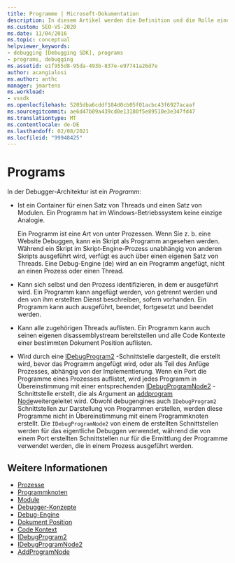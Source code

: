 ```yaml
---
title: Programme | Microsoft-Dokumentation
description: In diesem Artikel werden die Definition und die Rolle eines Programms in der Debugger-Architektur in Visual Studio beschrieben.
ms.custom: SEO-VS-2020
ms.date: 11/04/2016
ms.topic: conceptual
helpviewer_keywords:
- debugging [Debugging SDK], programs
- programs, debugging
ms.assetid: e1f955d8-95da-493b-837e-e97741a26d7e
author: acangialosi
ms.author: anthc
manager: jmartens
ms.workload:
- vssdk
ms.openlocfilehash: 5205dba6cddf104d0cb05f01acbc43f6927acaaf
ms.sourcegitcommit: ae6d47b09a439cd0e13180f5e89510e3e347fd47
ms.translationtype: MT
ms.contentlocale: de-DE
ms.lasthandoff: 02/08/2021
ms.locfileid: "99948425"
---
```

# <a name="programs"></a>Programs
In der Debugger-Architektur ist ein *Programm*:

- Ist ein Container für einen Satz von Threads und einen Satz von Modulen. Ein Programm hat im Windows-Betriebssystem keine einzige Analogie.

     Ein Programm ist eine Art von unter Prozessen. Wenn Sie z. b. eine Website Debuggen, kann ein Skript als Programm angesehen werden. Während ein Skript im Skript-Engine-Prozess unabhängig von anderen Skripts ausgeführt wird, verfügt es auch über einen eigenen Satz von Threads. Eine Debug-Engine (de) wird an ein Programm angefügt, nicht an einen Prozess oder einen Thread.

- Kann sich selbst und den Prozess identifizieren, in dem er ausgeführt wird. Ein Programm kann angefügt werden, von getrennt werden und den von ihm erstellten Dienst beschreiben, sofern vorhanden. Ein Programm kann auch ausgeführt, beendet, fortgesetzt und beendet werden.

- Kann alle zugehörigen Threads auflisten. Ein Programm kann auch seinen eigenen disassemblystream bereitstellen und alle Code Kontexte einer bestimmten Dokument Position auflisten.

- Wird durch eine [IDebugProgram2](../../extensibility/debugger/reference/idebugprogram2.md) -Schnittstelle dargestellt, die erstellt wird, bevor das Programm angefügt wird, oder als Teil des Anfüge Prozesses, abhängig von der Implementierung. Wenn ein Port die Programme eines Prozesses auflistet, wird jedes Programm in Übereinstimmung mit einer entsprechenden [IDebugProgramNode2](../../extensibility/debugger/reference/idebugprogramnode2.md) -Schnittstelle erstellt, die als Argument an [addprogram Node](../../extensibility/debugger/reference/idebugportnotify2-addprogramnode.md)weitergeleitet wird. Obwohl debugengines auch `IDebugProgram2` Schnittstellen zur Darstellung von Programmen erstellen, werden diese Programme nicht in Übereinstimmung mit einem Programmknoten erstellt. Die `IDebugProgramNode2` von einem de erstellten Schnittstellen werden für das eigentliche Debuggen verwendet, während die von einem Port erstellten Schnittstellen nur für die Ermittlung der Programme verwendet werden, die in einem Prozess ausgeführt werden.

## <a name="see-also"></a>Weitere Informationen
- [Prozesse](../../extensibility/debugger/processes.md)
- [Programmknoten](../../extensibility/debugger/program-nodes.md)
- [Module](../../extensibility/debugger/modules.md)
- [Debugger-Konzepte](../../extensibility/debugger/debugger-concepts.md)
- [Debug-Engine](../../extensibility/debugger/debug-engine.md)
- [Dokument Position](../../extensibility/debugger/document-position.md)
- [Code Kontext](../../extensibility/debugger/code-context.md)
- [IDebugProgram2](../../extensibility/debugger/reference/idebugprogram2.md)
- [IDebugProgramNode2](../../extensibility/debugger/reference/idebugprogramnode2.md)
- [AddProgramNode](../../extensibility/debugger/reference/idebugportnotify2-addprogramnode.md)
